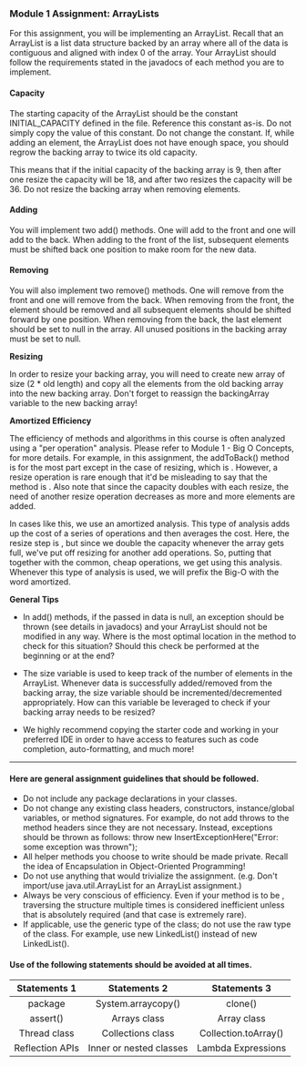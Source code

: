 ### Module 1 Assignment: ArrayLists

For this assignment, you will be implementing an ArrayList. Recall that an ArrayList is a list data structure backed by an array where all of the data is contiguous and aligned with index 0 of the array. Your ArrayList should follow the requirements stated in the javadocs of each method you are to implement.

#### Capacity
The starting capacity of the ArrayList should be the constant INITIAL_CAPACITY defined in the file. Reference this constant as-is. Do not simply copy the value of this constant. Do not change the constant. If, while adding an element, the ArrayList does not have enough space, you should regrow the backing array to twice its old capacity.

This means that if the initial capacity of the backing array is 9, then after one resize the capacity will be 18, and after two resizes the capacity will be 36. Do not resize the backing array when removing elements.

#### Adding
You will implement two add() methods. One will add to the front and one will add to the back. When adding to the front of the list, subsequent elements must be shifted back one position to make room for the new data.

#### Removing
You will also implement two remove() methods. One will remove from the front and one will remove from the back. When removing from the front, the element should be removed and all subsequent elements should be shifted forward by one position. When removing from the back, the last element should be set to null in the array. All unused positions in the backing array must be set to null.

**Resizing**

In order to resize your backing array, you will need to create new array of size (2 * old length) and copy all the elements from the old backing array into the new backing array. Don't forget to reassign the backingArray variable to the new backing array!

**Amortized Efficiency**

The efficiency of methods and algorithms in this course is often analyzed using a "per operation" analysis. Please refer to Module 1 - Big O Concepts, for more details. For example, in this assignment, the addToBack() method is  for the most part except in the case of resizing, which is . However, a resize operation is rare enough that it'd be misleading to say that the method is . Also note that since the capacity doubles with each resize, the need of another resize operation decreases as more and more elements are added.

In cases like this, we use an amortized analysis. This type of analysis adds up the cost of a series of operations and then averages the cost. Here, the resize step is , but since we double the capacity whenever the array gets full, we've put off resizing for another  add operations. So, putting that together with the common, cheap  operations, we get  using this analysis. Whenever this type of analysis is used, we will prefix the Big-O with the word amortized.

**General Tips**

* In add() methods, if the passed in data is null, an exception should be thrown (see details in javadocs) and your ArrayList should not be modified in any way. Where is the most optimal location in the method to check for this situation? Should this check be performed at the beginning or at the end?

* The size variable is used to keep track of the number of elements in the ArrayList. Whenever data is successfully added/removed from the backing array, the size variable should be incremented/decremented appropriately. How can this variable be leveraged to check if your backing array needs to be resized?

* We highly recommend copying the starter code and working in your preferred IDE in order to have access to features such as code completion, auto-formatting, and much more!

---

#### Here are general assignment guidelines that should be followed.

* Do not include any package declarations in your classes.
* Do not change any existing class headers, constructors, instance/global variables, or method signatures. For example, do not add throws to the method headers since they are not necessary. Instead, exceptions should be thrown as follows: throw new InsertExceptionHere("Error: some exception was thrown");
* All helper methods you choose to write should be made private. Recall the idea of Encapsulation in Object-Oriented Programming!
* Do not use anything that would trivialize the assignment. (e.g. Don't import/use java.util.ArrayList for an ArrayList assignment.)
* Always be very conscious of efficiency. Even if your method is to be , traversing the structure multiple times is considered inefficient unless that is absolutely required (and that case is extremely rare).
* If applicable, use the generic type of the class; do not use the raw type of the class. For example, use new LinkedList<Integer>() instead of new LinkedList().

#### Use of the following statements should be avoided at all times.
| Statements 1 | Statements 2 | Statements 3 |
| :---: | :---: | :---: |
| package | System.arraycopy() | clone() |
| assert() | Arrays class | Array class |
| Thread class | Collections class | Collection.toArray() |
| Reflection APIs  | Inner or nested classes  | Lambda Expressions |
	
